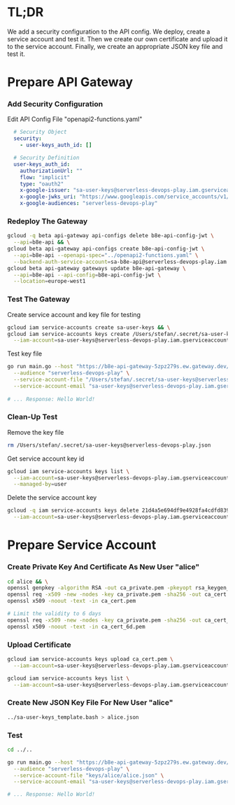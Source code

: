 # TL;DR

We add a security configuration to the API config. We deploy, create a service account and test it. Then we create our 
own certificate and upload it to the service account. Finally, we create an appropriate JSON key file and test it.



# Prepare API Gateway

### Add Security Configuration

Edit API Config File "openapi2-functions.yaml"

```yaml
  # Security Object
  security:
    - user-keys_auth_id: []

  # Security Definition
  user-keys_auth_id:
    authorizationUrl: ""
    flow: "implicit"
    type: "oauth2"
    x-google-issuer: "sa-user-keys@serverless-devops-play.iam.gserviceaccount.com"
    x-google-jwks_uri: "https://www.googleapis.com/service_accounts/v1/jwk/sa-user-keys@serverless-devops-play.iam.gserviceaccount.com"
    x-google-audiences: "serverless-devops-play"
```

### Redeploy The Gateway
```bash
gcloud -q beta api-gateway api-configs delete b8e-api-config-jwt \
  --api=b8e-api && \
gcloud beta api-gateway api-configs create b8e-api-config-jwt \
  --api=b8e-api --openapi-spec="../openapi2-functions.yaml" \
  --backend-auth-service-account=sa-b8e-api@serverless-devops-play.iam.gserviceaccount.com && \
gcloud beta api-gateway gateways update b8e-api-gateway \
  --api=b8e-api --api-config=b8e-api-config-jwt \
  --location=europe-west1
```

### Test The Gateway

Create service account and key file for testing
```bash
gcloud iam service-accounts create sa-user-keys && \
gcloud iam service-accounts keys create /Users/stefan/.secret/sa-user-keys@serverless-devops-play.json \
  --iam-account=sa-user-keys@serverless-devops-play.iam.gserviceaccount.com
```

Test key file
```bash
go run main.go --host "https://b8e-api-gateway-5zpz279s.ew.gateway.dev/hello" \
  --audience "serverless-devops-play" \
  --service-account-file "/Users/stefan/.secret/sa-user-keys@serverless-devops-play.json" \
  --service-account-email "sa-user-keys@serverless-devops-play.iam.gserviceaccount.com"
  
# ... Response: Hello World!
```

### Clean-Up Test

Remove the key file
```bash
rm /Users/stefan/.secret/sa-user-keys@serverless-devops-play.json
```

Get service account key id
```bash
gcloud iam service-accounts keys list \
  --iam-account=sa-user-keys@serverless-devops-play.iam.gserviceaccount.com \
  --managed-by=user 
```

Delete the service account key
```bash
gcloud -q iam service-accounts keys delete 21d4a5e694df9e4928fa4cdfd8398ab53d713d5d \
  --iam-account=sa-user-keys@serverless-devops-play.iam.gserviceaccount.com
```

# Prepare Service Account

### Create Private Key And Certificate As New User "alice"

```bash
cd alice && \
openssl genpkey -algorithm RSA -out ca_private.pem -pkeyopt rsa_keygen_bits:2048 && \
openssl req -x509 -new -nodes -key ca_private.pem -sha256 -out ca_cert.pem -subj "/CN=unused"
openssl x509 -noout -text -in ca_cert.pem

# Limit the validity to 6 days
openssl req -x509 -new -nodes -key ca_private.pem -sha256 -out ca_cert_6d.pem -subj "/CN=unused" -days 6
openssl x509 -noout -text -in ca_cert_6d.pem
```

### Upload Certificate
```bash
gcloud iam service-accounts keys upload ca_cert.pem \
  --iam-account=sa-user-keys@serverless-devops-play.iam.gserviceaccount.com

gcloud iam service-accounts keys list \
  --iam-account=sa-user-keys@serverless-devops-play.iam.gserviceaccount.com  
```

### Create New JSON Key File For New User "alice"
```bash
../sa-user-keys_template.bash > alice.json
```

### Test
```bash
cd ../..

go run main.go --host "https://b8e-api-gateway-5zpz279s.ew.gateway.dev/hello" \
  --audience "serverless-devops-play" \
  --service-account-file "keys/alice/alice.json" \
  --service-account-email "sa-user-keys@serverless-devops-play.iam.gserviceaccount.com"

# ... Response: Hello World!
```